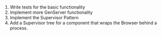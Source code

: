 1. Write tests for the basic functionality
1. Implement more GenServer functionality
1. Implement the Supervisor Pattern
1. Add a Supervisor tree for a component that wraps the Browser behind a process.
